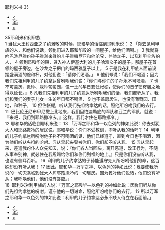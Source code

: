 ﻿





 耶利米书 35




* [<](bible/JER34.md)
* [35](bible/JER.md)
* [>](bible/JER36.md)



 
35耶利米和利甲族  
1 当犹大王约西亚之子约雅敬的时候，耶和华的话临到耶利米说： 
2 「你去见利甲族的人，和他们说话，领他们进入耶和华殿的一间屋子，给他们酒喝。」 
3 我就将哈巴洗尼雅的孙子雅利米雅的儿子雅撒尼亚和他弟兄，并他众子，以及利甲全族的人， 
4 领到耶和华的殿，进入神人伊基大利的儿子哈难众子的屋子。那屋子在首领的屋子旁边，在沙龙之子把门的玛西雅屋子以上。 
5 于是我在利甲族人面前设摆盛满酒的碗和杯，对他们说：「请你们喝酒。」 
6 他们却说：「我们不喝酒；因为我们先祖利甲的儿子约拿达曾吩咐我们说：『你们与你们的子孙永不可喝酒， 
7 也不可盖房、撒种、栽种葡萄园，但一生的年日要住帐棚，使你们的日子在寄居之地得以延长。』 
8 凡我们先祖利甲的儿子约拿达所吩咐我们的话，我们都听从了。我们和我们的妻子儿女一生的年日都不喝酒， 
9 也不盖房居住，也没有葡萄园、田地，和种子， 
10 但住帐棚，听从我们先祖约拿达的话，照他所吩咐我们的去行。 
11  巴比伦王尼布甲尼撒上此地来，我们因怕迦勒底的军队和亚兰的军队，就说：『来吧，我们到耶路撒冷去。』这样，我们才住在耶路撒冷。」  
12 耶和华的话临到耶利米说： 
13 「万军之耶和华—以色列的神如此说：你去对犹大人和耶路撒冷的居民说，耶和华说：你们不受教训，不听从我的话吗？ 
14  利甲的儿子约拿达所吩咐他子孙不可喝酒的话，他们已经遵守，直到今日也不喝酒，因为他们听从先祖的吩咐。我从早起来警戒你们，你们却不听从我。 
15 我从早起来，差遣我的仆人众先知去，说：『你们各人当回头，离开恶道，改正行为，不随从事奉别神，就必住在我所赐给你们和你们列祖的地上。』只是你们没有听从我，也没有侧耳而听。 
16  利甲的儿子约拿达的子孙能遵守先人所吩咐他们的命，这百姓却没有听从我！ 
17 因此，耶和华—万军之神、以色列的神如此说：我要使我所说的一切灾祸临到犹大人和耶路撒冷的一切居民。因为我对他们说话，他们没有听从；我呼唤他们，他们没有答应。」  
18  耶利米对利甲族的人说：「万军之耶和华—以色列的神如此说：因你们听从你们先祖约拿达的吩咐，谨守他的一切诫命，照他所吩咐你们的去行， 
19 所以万军之耶和华—以色列的神如此说：利甲的儿子约拿达必永不缺人侍立在我面前。」 
* [<](bible/JER34.md)
* [35](bible/JER.md)
* [>](bible/JER36.md)





---









